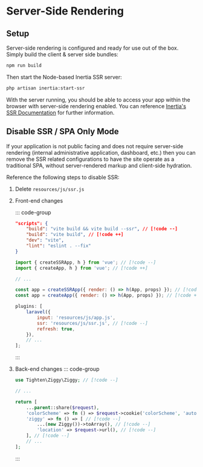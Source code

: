 # Server-Side Rendering

## Setup

Server-side rendering is configured and ready for use out of the box. Simply build the client & server side bundles:

```bash
npm run build
```

Then start the Node-based Inertia SSR server:

```bash
php artisan inertia:start-ssr
```

With the server running, you should be able to access your app within the browser with server-side rendering enabled. You can reference [Inertia's SSR Documentation](https://inertiajs.com/server-side-rendering) for further information.

## Disable SSR / SPA Only Mode

If your application is not public facing and does not require server-side rendering (internal administrative application, dashboard, etc.) then you can remove the SSR related configurations to have the site operate as a traditional SPA, without server-rendered markup and client-side hydration.

Reference the following steps to disable SSR:

1. Delete `resources/js/ssr.js`
2. Front-end changes

    ::: code-group

    ```json [package.json]
    "scripts": {
        "build": "vite build && vite build --ssr", // [!code --]
        "build": "vite build", // [!code ++]
        "dev": "vite",
        "lint": "eslint . --fix"
    }
    ```

    ```js [resources/js/app.js]
    import { createSSRApp, h } from 'vue'; // [!code --]
    import { createApp, h } from 'vue'; // [!code ++]

    // ...

    const app = createSSRApp({ render: () => h(App, props) }); // [!code --]
    const app = createApp({ render: () => h(App, props) }); // [!code ++]
    ```

    ```js [vite.config.js]
    plugins: [
        laravel({
            input: 'resources/js/app.js',
            ssr: 'resources/js/ssr.js', // [!code --]
            refresh: true,
        }),
        // ...
    ];
    ```

    :::

3. Back-end changes
   ::: code-group

    ```php [app/Http/Middleware/HandleInertiaRequests.php]
    use Tighten\Ziggy\Ziggy; // [!code --]

    // ...

    return [
        ...parent::share($request),
        'colorScheme' => fn () => $request->cookie('colorScheme', 'auto'), // [!code --]
        'ziggy' => fn () => [ // [!code --]
            ...(new Ziggy())->toArray(), // [!code --]
            'location' => $request->url(), // [!code --]
        ], // [!code --]
        // ...
    ];
    ```

    :::

